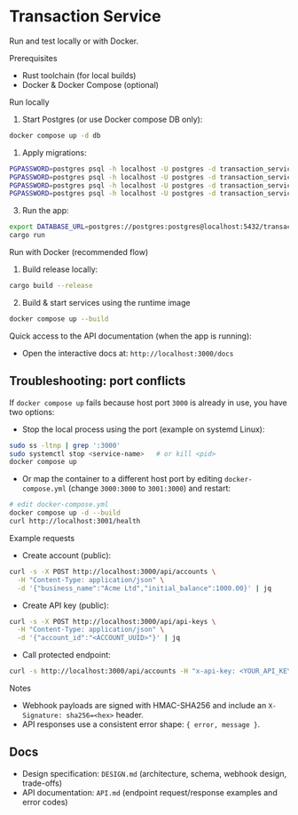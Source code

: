 # Transaction Service

Run and test locally or with Docker.

Prerequisites
- Rust toolchain (for local builds)
- Docker & Docker Compose (optional)

Run locally
1. Start Postgres (or use Docker compose DB only):

```bash
docker compose up -d db
```

1. Apply migrations:

```bash
PGPASSWORD=postgres psql -h localhost -U postgres -d transaction_service -f migrations/20250915204803_create_accounts.sql
PGPASSWORD=postgres psql -h localhost -U postgres -d transaction_service -f migrations/20250915204818_create_transactions.sql
PGPASSWORD=postgres psql -h localhost -U postgres -d transaction_service -f migrations/20250915204839_create_api_keys.sql
PGPASSWORD=postgres psql -h localhost -U postgres -d transaction_service -f migrations/20250915204901_create_webhooks.sql
```

3. Run the app:

```bash
export DATABASE_URL=postgres://postgres:postgres@localhost:5432/transaction_service
cargo run
```

Run with Docker (recommended flow)
1. Build release locally:

```bash
cargo build --release
```

2. Build & start services using the runtime image

```bash
docker compose up --build
```

Quick access to the API documentation (when the app is running):

- Open the interactive docs at: `http://localhost:3000/docs`

Troubleshooting: port conflicts
-------------------------------
If `docker compose up` fails because host port `3000` is already in use, you have two options:

- Stop the local process using the port (example on systemd Linux):

```bash
sudo ss -ltnp | grep ':3000'
sudo systemctl stop <service-name>   # or kill <pid>
docker compose up
```

- Or map the container to a different host port by editing `docker-compose.yml` (change `3000:3000` to `3001:3000`) and restart:

```bash
# edit docker-compose.yml
docker compose up -d --build
curl http://localhost:3001/health
```


Example requests
- Create account (public):

```bash
curl -s -X POST http://localhost:3000/api/accounts \
  -H "Content-Type: application/json" \
  -d '{"business_name":"Acme Ltd","initial_balance":1000.00}' | jq
```

- Create API key (public):

```bash
curl -s -X POST http://localhost:3000/api/api-keys \
  -H "Content-Type: application/json" \
  -d '{"account_id":"<ACCOUNT_UUID>"}' | jq
```

- Call protected endpoint:

```bash
curl -s http://localhost:3000/api/accounts -H "x-api-key: <YOUR_API_KEY>" | jq
```

Notes
- Webhook payloads are signed with HMAC-SHA256 and include an `X-Signature: sha256=<hex>` header.
- API responses use a consistent error shape: `{ error, message }`.

Docs
----
- Design specification: `DESIGN.md` (architecture, schema, webhook design, trade-offs)
- API documentation: `API.md` (endpoint request/response examples and error codes)
